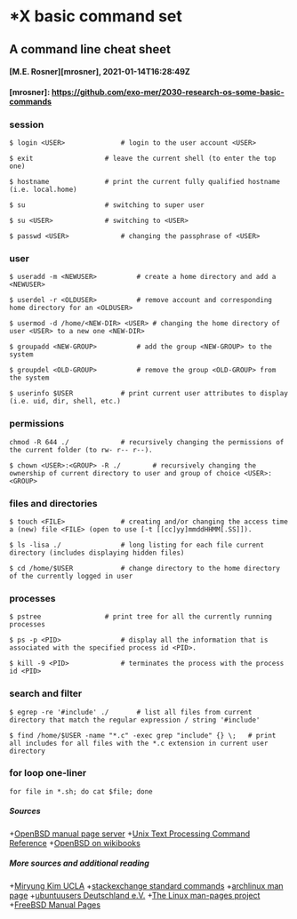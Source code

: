 # *X basic command set
## A command line cheat sheet

#### [M.E. Rosner][mrosner], 2021-01-14T16:28:49Z

#### [mrosner]: https://github.com/exo-mer/2030-research-os-some-basic-commands

### session
```
$ login <USER>				# login to the user account <USER>
```

```
$ exit					# leave the current shell (to enter the top one)
```

```
$ hostname				# print the current fully qualified hostname (i.e. local.home)
```

```
$ su					# switching to super user
```

```
$ su <USER>				# switching to <USER>
```

```
$ passwd <USER>				# changing the passphrase of <USER>
```

### user

```
$ useradd -m <NEWUSER>			# create a home directory and add a <NEWUSER>
```

```
$ userdel -r <OLDUSER>			# remove account and corresponding home directory for an <OLDUSER>
```

```
$ usermod -d /home/<NEW-DIR> <USER>	# changing the home directory of user <USER> to a new one <NEW-DIR>
```

```
$ groupadd <NEW-GROUP>			# add the group <NEW-GROUP> to the system
```

```
$ groupdel <OLD-GROUP>			# remove the group <OLD-GROUP> from the system
```


```
$ userinfo $USER			# print current user attributes to display (i.e. uid, dir, shell, etc.)
```

### permissions
```
chmod -R 644 ./				# recursively changing the permissions of the current folder (to rw- r-- r--).
```

```
$ chown <USER>:<GROUP> -R ./		# recursively changing the ownership of current directory to user and group of choice <USER>:<GROUP>
```


### files and directories
```
$ touch <FILE>				# creating and/or changing the access time a (new) file <FILE> (open to use [-t [[cc]yy]mmddHHMM[.SS]]).
```


```
$ ls -lisa ./				# long listing for each file current directory (includes displaying hidden files)
```

```
$ cd /home/$USER			# change directory to the home directory of the currently logged in user
```

### processes

```
$ pstree				# print tree for all the currently running processes
```

```
$ ps -p <PID>				# display all the information that is associated with the specified process id <PID>.
```

```
$ kill -9 <PID>				# terminates the process with the process id <PID>
```

### search and filter
```
$ egrep -re '#include' ./		# list all files from current directory that match the regular expression / string '#include'
```

```
$ find /home/$USER -name "*.c" -exec grep "include" {} \;	# print all includes for all files with the *.c extension in current user directory
```

### for loop one-liner
```
for file in *.sh; do cat $file; done
```

##### Sources
+[OpenBSD manual page server](https://man.openbsd.org/man)
+[Unix Text Processing Command Reference](https://github.com/nschneid/unix-text-commands)
+[OpenBSD on wikibooks](https://de.wikibooks.org/wiki/OpenBSD/_Systemprogramme)

##### More sources and additional reading
+[Miryung Kim UCLA](http://web.cs.ucla.edu/~miryung/teaching/EE461L-Spring2012/labs/posix.html)
+[stackexchange standard commands](https://unix.stackexchange.com/questions/37064/which-are-the-standard-commands-available-in-every-linux-based-distribution)
+[archlinux man page](https://wiki.archlinux.org/index.php/man_page)
+[ubuntuusers Deutschland e.V.](https://wiki.ubuntuusers.de/man/)
+[The Linux man-pages project](https://www.kernel.org/doc/man-pages/)
+[FreeBSD Manual Pages](https://www.freebsd.org/cgi/man.cgi)

